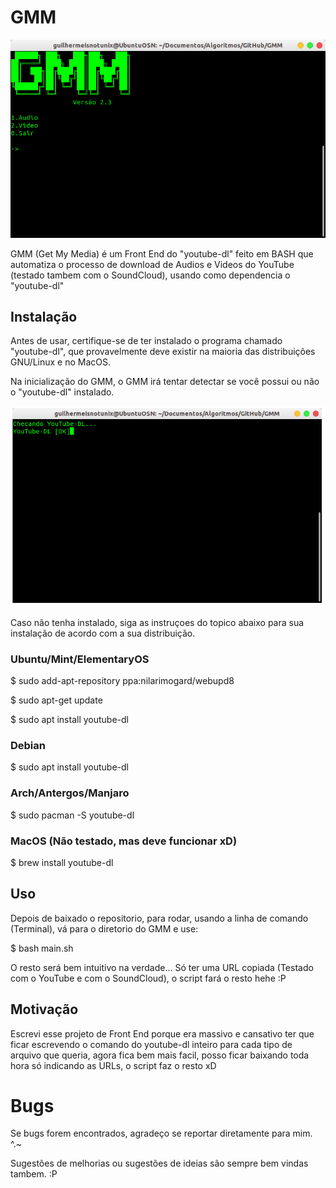 # GMM
![Screenshot](GMM-v2.3.png)

GMM (Get My Media) é um Front End do "youtube-dl" feito em BASH que automatiza o processo de download de Audios e Videos do YouTube (testado tambem com o SoundCloud), usando como dependencia o "youtube-dl"

## Instalação

Antes de usar, certifique-se de ter instalado o programa chamado "youtube-dl", que provavelmente deve existir na maioria das distribuições GNU/Linux e no MacOS.
 
Na inicialização do GMM, o GMM irá tentar detectar se você possui ou não o "youtube-dl" instalado.

![Screenshot](YT-DLCheck.png)

Caso não tenha instalado, siga as instruçoes do topico abaixo para sua instalação de acordo com a sua distribuição.

### Ubuntu/Mint/ElementaryOS

$ sudo add-apt-repository ppa:nilarimogard/webupd8

$ sudo apt-get update

$ sudo apt install youtube-dl

### Debian

$ sudo apt install youtube-dl

### Arch/Antergos/Manjaro

$ sudo pacman -S youtube-dl

### MacOS (Não testado, mas deve funcionar xD)

$ brew install youtube-dl

## Uso

Depois de baixado o repositorio, para rodar, usando a linha de comando (Terminal), vá para o diretorio do GMM e use:

$ bash main.sh

O resto será bem intuitivo na verdade... Só ter uma URL copiada (Testado com o YouTube e com o SoundCloud), o script fará o resto hehe :P

## Motivação

Escrevi esse projeto de Front End porque era massivo e cansativo ter que ficar escrevendo o comando do youtube-dl inteiro para cada tipo de arquivo que queria, agora fica bem mais facil, posso ficar baixando toda hora só indicando as URLs, o script faz o resto xD

# Bugs
Se bugs forem encontrados, agradeço se reportar diretamente para mim. ^.~

Sugestões de melhorias ou sugestões de ideias são sempre bem vindas tambem. :P
